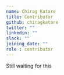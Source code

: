 ```yaml
---
name: Chirag Katare
title: Contributor
github: chiragkatare
twitter: ""
linkedin: ""
slack: ""
joining_date: ""
role : contributor
---
```


Still waiting for this
